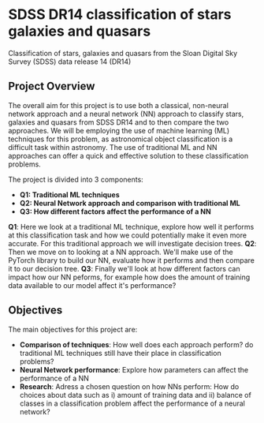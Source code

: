 # SDSS DR14 classification of stars galaxies and quasars
Classification of stars, galaxies and quasars from the Sloan Digital Sky Survey (SDSS) data release 14 (DR14)

## Project Overview
The overall aim for this project is to use both a classical, non-neural network approach and a neural network (NN) approach to classify stars, galaxies and quasars from SDSS DR14 and to then compare the two approaches.
We will be employing the use of machine learning (ML) techniques for this problem, as astronomical object classification is a difficult task within astronomy. The use of traditional ML and NN approaches can offer a quick and effective solution to these classification problems.

The project is divided into 3 components:
- **Q1: Traditional ML techniques**
- **Q2: Neural Network approach and comparison with traditional ML**
- **Q3: How different factors affect the performance of a NN**

**Q1**: Here we look at a traditional ML technique, explore how well it performs at this classification task and how we could potentially make it even more accurate. For this traditional approach we will investigate decision trees.
**Q2**: Then we move on to looking at a NN approach. We'll make use of the PyTorch library to build our NN, evaluate how it performs and then compare it to our decision tree.
**Q3**: Finally we'll look at how different factors can impact how our NN peforms, for example how does the amount of training data available to our model affect it's performance?

## Objectives
The main objectives for this project are:
- **Comparison of techniques**: How well does each approach perform? do traditional ML techniques still have their place in classification problems?
- **Neural Network performance**: Explore how parameters can affect the performance of a NN
- **Research**: Adress a chosen question on how NNs perform: How do choices about data such as i) amount of training data and ii) balance of
classes in a classification problem affect the performance of a neural network?
